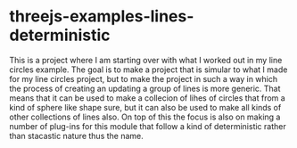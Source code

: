 # threejs-examples-lines-deterministic

This is a project where I am starting over with what I worked out in my line circles example. The goal is to make a project that is simular to what I made for my line circles project, but to make the project in such a way in which the process of creating an updating a group of lines is more generic. That means that it can be used to make a collecion of lihes of circles that from a kind of sphere like shape sure, but it can also be used to make all kinds of other collections of lines also. On top of this the focus is also on making a number of plug-ins for this module that follow a kind of deterministic rather than stacastic nature thus the name.